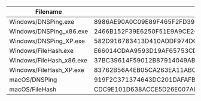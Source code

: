 ﻿Filename | SHA-3(256)
--- | ---
Windows/DNSPing.exe | 8986AE90A0C09E89F465F2FD39BA765D7D925E1FA0B9EDF7E6D1936D5346B1DC
Windows/DNSPing_x86.exe | 2466B152F39E6250F51E9A9CE2C3385D5D1ADB240BEFC03C4F6A75808A674099
Windows/DNSPing_XP.exe | 582D916783413D410ADDF974DC095983D7A071E540D376B2C6F3B863995DDFBB
Windows/FileHash.exe | E66014CDAA9593D19AF65753CD5995C4706459198EB96B12269D6841E849B33B
Windows/FileHash_x86.exe | 37BC39614F59012B87914049AB6218FED803A937591F2D74AED84C3AF8ADF7CA
Windows/FileHash_XP.exe | 83762B56A4EB05CA263EA11ABC201143067D93AB8506AA12DED422FC2876A258
macOS/DNSPing | 919F2C371374643DC201DAFAFB2E0B1BFEE102116D1655345A93BAB8199E315B
macOS/FileHash | CDC9E101D638ACCE5D26E007AE4AB6362556517B75BA0BCAC7729D8332FC32F6
